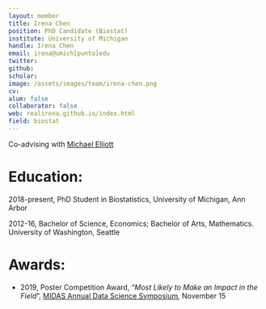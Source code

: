 ```yaml
---
layout: member
title: Irena Chen
position: PhD Candidate (Biostat)
institute: University of Michigan
handle: Irena Chen
email: irena@umich[punto]edu
twitter: 
github: 
scholar: 
image: /assets/images/team/irena-chen.png
cv: 
alum: false
collaborator: false                               
web: realirena.github.io/index.html
field: biostat
---
```


Co-advising with [Michael Elliott](https://sph.umich.edu/faculty-profiles/elliott-michael.html)

# Education:

2018-present, PhD Student in Biostatistics, University of Michigan, Ann Arbor

2012-16, Bachelor of Science, Economics; Bachelor of Arts, Mathematics. University of Washington, Seattle


# Awards:

* 2019, Poster Competition Award, “_Most Likely to Make an Impact in the Field_”, [MIDAS Annual Data Science Symposium](https://midas.umich.edu/2019-symposium/), November 15